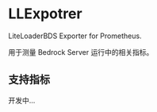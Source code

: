 # LLExpotrer

LiteLoaderBDS Exporter for Prometheus.

用于测量 Bedrock Server 运行中的相关指标。

## 支持指标

开发中...
